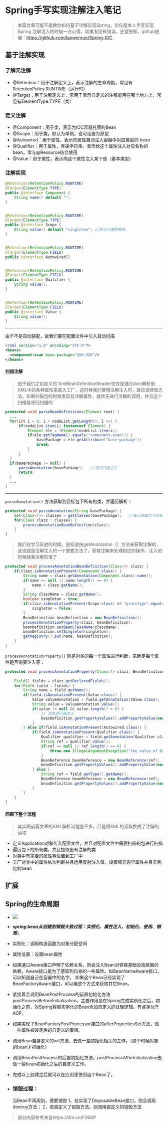 # Spring手写实现注解注入笔记

> 本篇文章可能不是教你如何基于注解实现Spring，仅仅是本人手写实现Spring 注解注入的时候一点心得，如果发现有错误，还望告知，github链接：https://github.com/laowenruo/Spring-IOC  

## 基于注解实现

### 了解元注解

- @Retention：用于注解定义上，表示注解的生命周期，常见有RetentionPolicy.RUNTIME（运行时）
- @Target：用于注解定义上，常用于表示自定义的注解能用在哪个地方上，常见有ElementType.TYPE（类）

### 定义注解

+ @Component：用于类，表示为IOC容器托管的Bean
+ @Scope：用于类，默认为单例，也可设置为原型
+ @Autowired：用于属性，表示向属性自动注入容器中对应类型的 bean
+ @Qualifier：用于属性，传递字符串，表示给这个属性注入对应名称的 bean，常与@Resource结合使用
+ @Value：用于属性，表示向这个属性注入某个值（基本类型）

### 注解实现

```java
@Retention(RetentionPolicy.RUNTIME)
@Target(ElementType.TYPE)
public @interface Component {
    String name() default "";
}


@Retention(RetentionPolicy.RUNTIME)
@Target(ElementType.TYPE)
public @interface Scope {
    String value() default "singleton"; //默认为单例模式
}


@Retention(RetentionPolicy.RUNTIME)
@Target(ElementType.FIELD)
public @interface Autowired{}


@Retention(RetentionPolicy.RUNTIME)
@Target(ElementType.FIELD)
public @interface Qualifier {
    String value();
}


@Retention(RetentionPolicy.RUNTIME)
@Target(ElementType.FIELD)
public @interface Value {
    String value();
}
```

------

由于不是自动装配，故我们要在配置文件中引入自动扫描

```xml
<?xml version="1.0" encoding="UTF-8"?>
<beans>
  <component-scan base-package="XXX.XXX"/>
</beans>
```



#### 扫描注解

> 由于我们之前定义的 XmlBeanDefinitionReader仅仅是通过dom解析到XML中的各种属性来装入工厂，这时候我们使用注解注入时，就应该修改方法，如果扫描包的时候发现有注解属性，就优先进行注解的调用，并且这个扫描是递归扫描的

```java
protected void parseBeanDefinitions(Element root) {
  ...
  for(int i = 0; i < nodeList.getLength(); i ++) {
      if(nodeList.item(i) instanceof Element) {
          Element ele = (Element)nodeList.item(i);
          if(ele.getTagName().equals("component-scan")) {
              basePackage = ele.getAttribute("base-package");
              break;
          }
      }
  }
  if(basePackage != null) {
      parseAnnotation(basePackage);   //递归扫描方法
      return;
  }
  ...
}
```

------

`parseAnnotation()` 方法获取到目标包下所有的类，并遍历解析：

```java
protected void parseAnnotation(String basePackage) {
    Set<Class<?>> classes = getClasses(basePackage);   //表示获取包下所有的类
    for(Class clazz : classes) {
        processAnnotationBeanDefinition(clazz);
    }
}
```

> 我们在学习反射的时候，是知道由getAnnotation（）方法来获取注解的，这也就是注解注入的一个重要方法了，获取注解来处理相应的操作，注入的时候就看注解的值了

```java
protected void processAnnotationBeanDefinition(Class<?> clazz) {
    if(clazz.isAnnotationPresent(Component.class)) {
        String name = clazz.getAnnotation(Component.class).name();
        if(name == null || name.length() == 0) {
            name = clazz.getName();
        }
        String className = clazz.getName();
        boolean singleton = true;
        if(clazz.isAnnotationPresent(Scope.class) && "prototype".equals(clazz.getAnnotation(Scope.class).value())) {
            singleton = false;
        }
        BeanDefinition beanDefinition = new BeanDefinition();
        processAnnotationProperty(clazz, beanDefinition);
        beanDefinition.setBeanClassName(className);
        beanDefinition.setSingleton(singleton);
        getRegistry().put(name, beanDefinition);
    }
}
```

`processAnnotationProperty()` 则是对类的每一个属性进行判断，来确定每个属性是否需要注入等：

```java
protected void processAnnotationProperty(Class<?> clazz, BeanDefinition beanDefinition) {
 
    Field[] fields = clazz.getDeclaredFields();
    for(Field field : fields) {
        String name = field.getName();
        if(field.isAnnotationPresent(Value.class)) {
            Value valueAnnotation = field.getAnnotation(Value.class);
            String value = valueAnnotation.value();
            if(value != null && value.length() > 0) {
                // 优先进行值注入
                beanDefinition.getPropertyValues().addPropertyValue(new PropertyValue(name, value));
            }
        } else if(field.isAnnotationPresent(Autowired.class)) {
            if(field.isAnnotationPresent(Qualifier.class)) {
                Qualifier qualifier = field.getAnnotation(Qualifier.class);
                String ref = qualifier.value();
                if(ref == null || ref.length() == 0) {
                    throw new IllegalArgumentException("the value of Qualifier should not be null!");
                }
                BeanReference beanReference = new BeanReference(ref);
                beanDefinition.getPropertyValues().addPropertyValue(new PropertyValue(name, beanReference));
            } else {
                String ref = field.getType().getName();
                BeanReference beanReference = new BeanReference(ref);
                beanDefinition.getPropertyValues().addPropertyValue(new PropertyValue(name, beanReference));
            }
        }
    }
}
```



####  回顾下整个流程

> 其实跟前篇文章的XML解析流程差不多，只是将XML的读取换成了注解的读取

- 定义Application对象传入配置文件，并且对配置文件中需要扫描的包进行扫描
- 遍历包下的所有类，并且提取出有注解的类
- 对类中有需要的属性等设置到工厂中
- 工厂对类中的属性依次判断并且运用反射注入值，设置填充完毕属性并且实例化的bean

## 扩展

## Spring的生命周期

- ![](https://img-blog.csdn.net/20160417164808359?watermark/2/text/aHR0cDovL2Jsb2cuY3Nkbi5uZXQv/font/5a6L5L2T/fontsize/400/fill/I0JBQkFCMA==/dissolve/70/gravity/Center)
- ***spring bean从创建到销毁大致过程：实例化、属性注入、初始化、使用、销毁，***

- 实例化：调用构造函数为对象分配空间

- 属性设置：设置bean属性

- 如果通过Aware接口声明了依赖关系，则会注入Bean对容器基础设施层面的依赖，Aware接口是为了感知到自身的一些属性。如BeanNameAware接口，可以知道自己在容器中的名字。 如果这个Bean已经实现了BeanFactoryAware接口，可以用这个方式来获取其它Bean。

- 紧接着会调用BeanPostProcess的前置初始化方法postProcessBeforeInitialization，主要作用是在Spring完成实例化之后，初始化之前，对Spring容器实例化的Bean添加自定义的处理逻辑。有点类似于AOP。

- 如果实现了BeanFactoryPostProcessor接口的afterPropertiesSet方法，做一些属性被设定后的自定义的事情。

- 调用Bean自身定义的init方法，去做一些初始化相关的工作。（这个时候对象的bean才初始化）

- 调用BeanPostProcess的后置初始化方法，postProcessAfterInitialization去做一些bean初始化之后的自定义工作。

- 完成以上创建之后就可以在应用里使用这个Bean了。

- ### 销毁过程：

  当Bean不再用到，便要销毁
  1，若实现了DisposableBean接口，则会调用destroy方法；
  2，若自定义了销毁方法，则调用自定义的销毁方法

> 部分内容参考来自https://4m.cn/F26GP